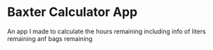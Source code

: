 # Baxter Calculator App
An app I made to calculate the hours remaining including info of liters remaining anf bags remaining
